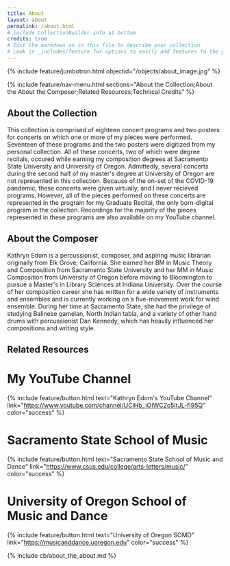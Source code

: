 ```yaml
---
title: About
layout: about
permalink: /about.html
# include CollectionBuilder info at bottom
credits: true
# Edit the markdown on in this file to describe your collection
# Look in _includes/feature for options to easily add features to the page
---
```


{% include feature/jumbotron.html objectid="/objects/about_image.jpg" %}

{% include feature/nav-menu.html sections="About the Collection;About the About the Composer;Related Resources;Technical Credits" %}

## About the Collection

This collection is comprised of eighteen concert programs and two posters for concerts on which one or more of my pieces were performed.  Seventeen of these programs and the two posters were digitized from my personal collection.  All of these concerts, two of which were degree recitals, occured while earning my composition degrees at Sacramento State University and University of Oregon.  Admittedly, several concerts during the second half of my master's degree at University of Oregon are not represented in this collection.  Because of the on-set of the COVID-19 pandemic, these concerts were given virtually, and I never recieved programs.  However, all of the pieces performed on these concerts are represented in the program for my Graduate Recital, the only born-digital program in the collection.  Recordings for the majority of the pieces represented in these programs are also available on my YouTube channel.

## About the Composer

Kathryn Edom is a percussionist, composer, and aspiring music librarian originally from Elk Grove, California.  She earned her BM in Music Theory and Composition from Sacramento State University and her MM in Music Composition from University of Oregon before moving to Bloomington to pursue a Master's in Library Sciences at Indiana University.  Over the course of her composition career she has written for a wide variety of instruments and ensembles and is currently working on a five-movement work for wind ensemble.  During her time at Sacramento State, she had the privilege of studying Balinese gamelan, North Indian tabla, and a variety of other hand drums with percussionist Dan Kennedy, which has heavily influenced her compositions and writing style.

## Related Resources

# My YouTube Channel

{% include feature/button.html text="Kathryn Edom's YouTube Channel" link="https://www.youtube.com/channel/UCiHb_jOIWC2o5ItJL-fI95Q" color="success" %}

# Sacramento State School of Music

{% include feature/button.html text="Sacramento State School of Music and Dance" link="https://www.csus.edu/college/arts-letters/music/" color="success" %}

# University of Oregon School of Music and Dance

{% include feature/button.html text="University of Oregon SOMD" link="https://musicanddance.uoregon.edu" color="success" %}

<!-- IMPORTANT!!! DELETE this comment and the include below when you are finished editing this page for your collection. The include below introduces about page features. They will show up on your collection's about page until you delete it.  -->
{% include cb/about_the_about.md %} 
